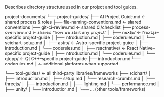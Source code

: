 Describes directory structure used in our project and tool guides.

project-documents/
└── project-guides/
    ├── AI Project Guide.md             ← shared process & roles
    ├── file-naming-conventions.md      ← shared conventions
    ├── git-ci-review.md                ← shared CI/checklist
    ├── process-overview.md             ← shared “how we start any project”
    │
    ├── nextjs/                         ← Next.js–specific project-guide
    │   ├── introduction.md
    │   ├── coderules.md
    │   └── scichart-setup.md
    │
    ├── astro/                          ← Astro–specific project-guide
    │   ├── introduction.md
    │   └── coderules.md
    │
    ├── reactnative/                    ← React Native–specific project-guide
    │   ├── introduction.md
    │   └── coderules.md
    │
    └── qtcpp/                          ← Qt C++–specific project-guide
        ├── introduction.md
        └── coderules.md
    │ <- additional platforms when supported.

└── tool-guides/                       ← all third-party libraries/frameworks
    ├── scichart/
    │   ├── introduction.md
    │   ├── setup.md
    │   └── research-crumbs.md
    │
    ├── threejs/
    │   ├── introduction.md
    │   ├── lighting.md
    │   └── performance.md
    │
    ├── unity/
    │   └── introduction.md
    │
    └── … (other tools/frameworks)